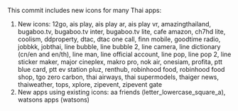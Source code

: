 This commit includes new icons for many Thai apps:
1. New icons: 12go, ais play, ais play ar, ais play vr, amazingthailand, bugaboo.tv, bugaboo.tv inter, bugaboo.tv lite, cafe amazon, ch7hd lite, coolism, ddproperty, dtac, dtac one call, finn mobile, goodtime radio, jobbkk, jobthai, line bubble, line bubble 2, line camera, line dictionary (cn/en and en/th), line man, line official account, line pop, line pop 2, line sticker maker, major cineplex, makro pro, nok air, onesiam, profita, ptt blue card, ptt ev station pluz, renthub, robinhood food, robinhood food shop, tgo zero carbon, thai airways, thai supermodels, thaiger news, thaiweather, tops, xplore, zipevent, zipevent gate
2. New apps using existing icons: aa friends (letter_lowercase_square_a), watsons apps (watsons)
